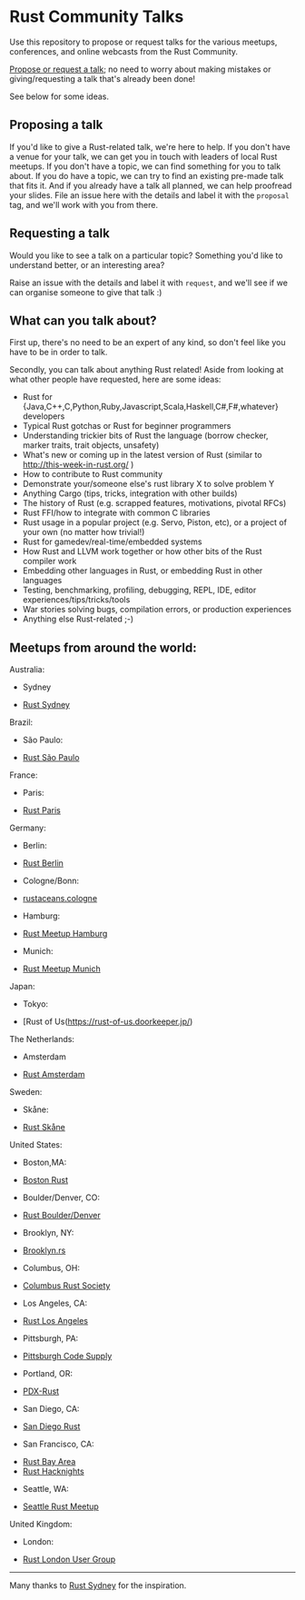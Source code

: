 # Rust Community Talks

Use this repository to propose or request talks for the various meetups,
conferences, and online webcasts from the Rust Community.

[Propose or request a talk](https://github.com/rust-community/talks/issues); no
need to worry about making mistakes or giving/requesting a talk that's already
been done!

See below for some ideas.

## Proposing a talk

If you'd like to give a Rust-related talk, we're here to help. If you don't have a venue for your talk, we can get you in touch with leaders of local Rust meetups. If you don't have a topic, we can find something for you to talk about. If you do have a topic, we can try to find an existing pre-made talk that fits it. And if you already have a talk all planned, we can help proofread your slides. File an issue here with the details and label it with the `proposal` tag, and we'll work with you from there.

## Requesting a talk

Would you like to see a talk on a particular topic? Something you'd like to
understand better, or an interesting area?

Raise an issue with the details and label it with `request`, and we'll see if we
can organise someone to give that talk :)

## What can you talk about?

First up, there's no need to be an expert of any kind, so don't feel like you
have to be in order to talk.

Secondly, you can talk about anything Rust related! Aside from looking at what
other people have requested, here are some ideas:

* Rust for {Java,C++,C,Python,Ruby,Javascript,Scala,Haskell,C#,F#,whatever}
  developers
* Typical Rust gotchas or Rust for beginner programmers
* Understanding trickier bits of Rust the language (borrow checker, marker
  traits, trait objects, unsafety)
* What's new or coming up in the latest version of Rust (similar to
  http://this-week-in-rust.org/ )
* How to contribute to Rust community
* Demonstrate your/someone else's rust library X to solve problem Y
* Anything Cargo (tips, tricks, integration with other builds)
* The history of Rust (e.g. scrapped features, motivations, pivotal RFCs)
* Rust FFI/how to integrate with common C libraries
* Rust usage in a popular project (e.g. Servo, Piston, etc), or a project of
  your own (no matter how trivial!)
* Rust for gamedev/real-time/embedded systems
* How Rust and LLVM work together or how other bits of the Rust compiler work
* Embedding other languages in Rust, or embedding Rust in other languages
* Testing, benchmarking, profiling, debugging, REPL, IDE, editor
  experiences/tips/tricks/tools
* War stories solving bugs, compilation errors, or production experiences
* Anything else Rust-related ;-)

## Meetups from around the world:

Australia:
* Sydney
 - [Rust Sydney](http://www.meetup.com/Rust-Sydney/)

Brazil:
* São Paulo:
 - [Rust São Paulo](http://www.meetup.com/Rust-Sao-Paulo-Meetup)

France:

* Paris:
 - [Rust Paris](http://www.meetup.com/Rust-Paris/)

Germany:

* Berlin:
 - [Rust Berlin](http://www.meetup.com/Rust-Berlin/)
* Cologne/Bonn:
 - [rustaceans.cologne](http://rustaceans.cologne)
* Hamburg:
 - [Rust Meetup Hamburg](http://www.meetup.com/Rust-Meetup-Hamburg)
* Munich:
 - [Rust Meetup Munich](http://www.meetup.com/rust-munich/)

Japan:

* Tokyo:
 - [Rust of Us(https://rust-of-us.doorkeeper.jp/)

The Netherlands:

* Amsterdam
 - [Rust Amsterdam](http://www.meetup.com/Rust-Amsterdam)

Sweden:

* Skåne:
 - [Rust Skåne](http://www.meetup.com/rust-skane/)
 
United States:

* Boston,MA:
 - [Boston Rust](http://www.meetup.com/BostonRust/)
* Boulder/Denver, CO:
 - [Rust Boulder/Denver](http://www.meetup.com/Rust-Boulder-Denver/)
* Brooklyn, NY:
 - [Brooklyn.rs](http://brooklyn.rs/)
* Columbus, OH:
 - [Columbus Rust Society](http://www.meetup.com/columbus-rs/)
* Los Angeles, CA:
 - [Rust Los Angeles](http://www.meetup.com/Rust-Los-Angeles)
* Pittsburgh, PA:
 - [Pittsburgh Code Supply](http://www.meetup.com/Pittsburgh-Code-Supply/)
* Portland, OR:
 - [PDX-Rust](https://groups.google.com/forum/?#!forum/pdx-rust)
* San Diego, CA:
 - [San Diego Rust](http://www.meetup.com/San-Diego-Rust)
* San Francisco, CA:
 - [Rust Bay Area](http://www.meetup.com/Rust-Bay-Area/)
 - [Rust Hacknights](http://www.meetup.com/SF-Rust-Hacknights/)
* Seattle, WA:
 - [Seattle Rust Meetup](https://www.eventbrite.com/e/mozilla-rust-seattle-meetup-tickets-12222326307)

United Kingdom:
 
* London:
 - [Rust London User Group](http://www.meetup.com/Rust-London-User-Group/)

---- 

Many thanks to [Rust Sydney](https://github.com/RustSydney) for the inspiration.

